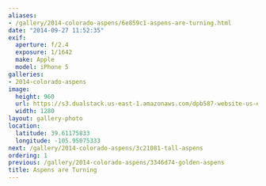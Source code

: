 ```yaml
---
aliases:
- /gallery/2014-colorado-aspens/6e859c1-aspens-are-turning.html
date: "2014-09-27 11:52:35"
exif:
  aperture: f/2.4
  exposure: 1/1642
  make: Apple
  model: iPhone 5
galleries:
- 2014-colorado-aspens
image:
  height: 960
  url: https://s3.dualstack.us-east-1.amazonaws.com/dpb587-website-us-east-1/asset/gallery/2014-colorado-aspens/6e859c1-aspens-are-turning~1280.jpg
  width: 1280
layout: gallery-photo
location:
  latitude: 39.61175833
  longitude: -105.95075333
next: /gallery/2014-colorado-aspens/3c21081-tall-aspens
ordering: 1
previous: /gallery/2014-colorado-aspens/3346d74-golden-aspens
title: Aspens are Turning
---
```

